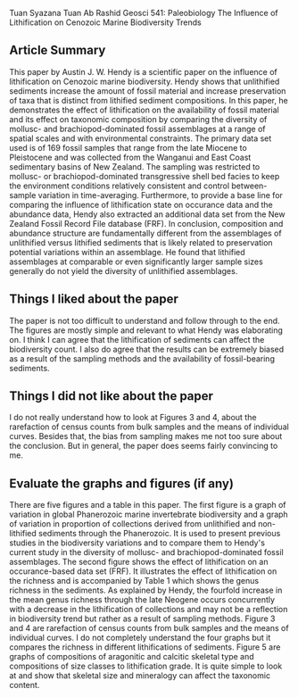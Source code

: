 Tuan Syazana Tuan Ab Rashid
Geosci 541: Paleobiology
The Influence of Lithification on Cenozoic Marine Biodiversity Trends
 
## Article Summary

This paper by Austin J. W. Hendy is a scientific paper on the influence of lithification on Cenozoic marine biodiversity. Hendy shows that unlithified sediments increase the amount of fossil material and increase preservation of taxa that is distinct from lithified sediment compositions. In this paper, he demonstrates the effect of lithification on the availability of fossil material and its effect on taxonomic composition by comparing the diversity of mollusc- and brachiopod-dominated fossil assemblages at a range of spatial scales and with environmental constraints. The primary data set used is of 169 fossil samples that range from the late Miocene to Pleistocene and was collected from the Wanganui and East Coast sedimentary basins of New Zealand. The sampling was restricted to mollusc- or brachiopod-dominated transgressive shell bed facies to keep the environment conditions relatively consistent and control between-sample variation in time-averaging. Furthermore, to provide a base line for comparing the influence of lithification state on occurance data and the abundance data, Hendy also extracted an additional data set from the New Zealand Fossil Record File database (FRF). In conclusion, composition and abundance structure are fundamentally different from the assemblages of unlithified versus lithified sediments that is likely related to preservation potential variations within an assemblage. He found that lithified assemblages at comparable or even significantly larger sample sizes generally do not yield the diversity of unlithified assemblages.


## Things I liked about the paper
      
The paper is not too difficult to understand and follow through to the end. The figures are mostly simple and relevant to what Hendy was elaborating on. I think I can agree that the lithification of sediments can affect the biodiversity count. I also do agree that the results can be extremely biased as a result of the sampling methods and the availability of fossil-bearing sediments. 

## Things I did not like about the paper

I do not really understand how to look at Figures 3 and 4, about the rarefaction of census counts from bulk samples and the means of individual curves. Besides that, the bias from sampling makes me not too sure about the conclusion. But in general, the paper does seems fairly convincing to me.

## Evaluate the graphs and figures (if any)

There are five figures and a table in this paper. The first figure is a graph of variation in global Phanerozoic marine invertebrate biodiversity and a graph of variation in proportion of collections derived from unlithified and non-lithified sediments through the Phanerozoic. It is used to present previous studies in the biodiversity variations and to compare them to Hendy's current study in the diversity of mollusc- and brachiopod-dominated fossil assemblages. The second figure shows the effect of lithification on an occurance-based data set (FRF). It illustrates the effect of lithification on the richness and is accompanied by Table 1 which shows the genus richness in the sediments. As explained by Hendy, the fourfold increase in the mean genus richness through the late Neogene occurs concurrently with a decrease in the lithification of collections and may not be a reflection in biodiversity trend but rather as a result of sampling methods. Figure 3 and 4 are rarefaction of census counts from bulk samples and the means of individual curves. I do not completely understand the four graphs but it compares the richness in different lithifications of sediments. Figure 5 are graphs of compositions of aragonitic and calcitic skeletal type and compositions of size classes to lithification grade. It is quite simple to look at and show that skeletal size and mineralogy can affect the taxonomic content. 

